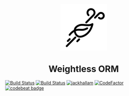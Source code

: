<p align="center">
<img width="150" height="150" src="weightlessicon.png" title="windy by K available at https://thenounproject.com/k4dezign/collection/weather/?i=455834. CC 3.0 BY licensed (http://creativecommons.org/licenses/by/3.0/)">
</p>

<h1 align="center">Weightless ORM</h1>

[![Build Status](https://travis-ci.org/jackhallam/weightless-orm.svg?branch=master)](https://travis-ci.org/jackhallam/weightless-orm)
[![Build Status](https://semaphoreci.com/api/v1/jackhallam/weightless-orm/branches/master/shields_badge.svg)](https://semaphoreci.com/jackhallam/weightless-orm)
[![jackhallam](https://circleci.com/gh/jackhallam/weightless-orm.svg?style=shield)](https://circleci.com/gh/jackhallam/weightless-orm)
[![CodeFactor](https://www.codefactor.io/repository/github/jackhallam/weightless-orm/badge)](https://www.codefactor.io/repository/github/jackhallam/weightless-orm)
[![codebeat badge](https://codebeat.co/badges/81e6af5a-88e4-4d6d-8304-d3d21256b59e)](https://codebeat.co/projects/github-com-jackhallam-weightless-orm-master)
